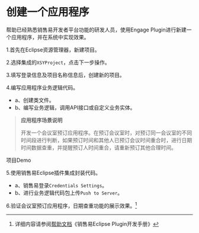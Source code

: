 # 创建一个应用程序

帮助已经熟悉销售易开发者平台功能的研发人员，使用Engage Plugin进行新建一个应用程序，并在系统中实现效果。

1.首先在Eclipse资源管理器，新建项目。

2.选择集成的`XSYProject`，点击下一步操作。

3.填写登录信息及项目名称信息后，创建新的项目。

4.编写应用程序业务逻辑代码。

* a、创建类文件。
* b、编写业务逻辑，调用API接口或自定义业务实体。

> **应用程序场景说明**
>
> 开发一个会议室预订应用程序。在预订会议室时，对预订同一会议室的不同时间段进行判断，如果预订时间和其他人已预订会议时间重合时，进行日期时间数据查重，并提醒预订人时间重合，请重新预订其他合理时间。

项目Demo



5.使用销售易Eclipse插件集成封装代码。

* a、销售易登录`Credentials Settings`。
* b、进行业务逻辑代码包上传`Push to Server`。

6.验证会议室预订应用程序，日期查重功能的展示效果。[^1]

[^1]: 详细内容请参阅[帮助文档](https://crm.xiaoshouyi.com/doc/document/index.html)《销售易Eclipse Plugin开发手册》

